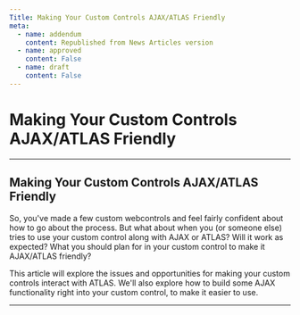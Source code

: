 ```yaml
---
Title: Making Your Custom Controls AJAX/ATLAS Friendly
meta:
  - name: addendum
    content: Republished from News Articles version
  - name: approved
    content: False
  - name: draft
    content: False
---
```

# Making Your Custom Controls AJAX/ATLAS Friendly

---
## Making Your Custom Controls AJAX/ATLAS Friendly


So, you've made a few custom webcontrols and feel fairly confident about how to go about the process. But what about when you (or someone else) tries to use your custom control along with AJAX or ATLAS? Will it work as expected? What you should plan for in your custom control to make it AJAX/ATLAS friendly?



This article will explore the issues and opportunities for making your custom controls interact with ATLAS. We'll also explore how to build some AJAX functionality right into your custom control, to make it easier to use.


<script src="/DesktopModules/itcMetaPost/js/mg.js" type="text/javascript"></script>


---

